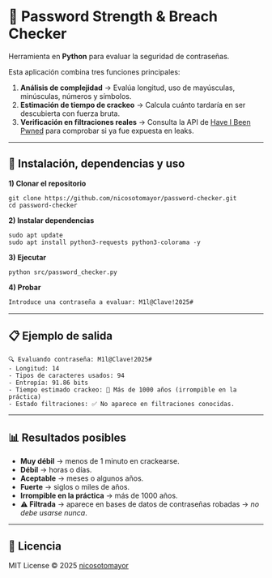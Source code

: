 

# 🔐 Password Strength & Breach Checker

Herramienta en **Python** para evaluar la seguridad de contraseñas.  

Esta aplicación combina tres funciones principales:  
1. **Análisis de complejidad** → Evalúa longitud, uso de mayúsculas, minúsculas, números y símbolos.  
2. **Estimación de tiempo de crackeo** → Calcula cuánto tardaría en ser descubierta con fuerza bruta.  
3. **Verificación en filtraciones reales** → Consulta la API de [Have I Been Pwned](https://haveibeenpwned.com) para comprobar si ya fue expuesta en leaks.  

---

## 🚀 Instalación, dependencias y uso

**1) Clonar el repositorio**  
```
git clone https://github.com/nicosotomayor/password-checker.git
cd password-checker
```

**2) Instalar dependencias**  
```
sudo apt update
sudo apt install python3-requests python3-colorama -y

```

**3) Ejecutar**  
```
python src/password_checker.py
```

**4) Probar**  
```bash
Introduce una contraseña a evaluar: M1l@Clave!2025#
```

---

## 📋 Ejemplo de salida
```
🔍 Evaluando contraseña: M1l@Clave!2025#
- Longitud: 14
- Tipos de caracteres usados: 94
- Entropía: 91.86 bits
- Tiempo estimado crackeo: 🔐 Más de 1000 años (irrompible en la práctica)
- Estado filtraciones: ✅ No aparece en filtraciones conocidas.
```

---

## 📊 Resultados posibles
- **Muy débil** → menos de 1 minuto en crackearse.  
- **Débil** → horas o días.  
- **Aceptable** → meses o algunos años.  
- **Fuerte** → siglos o miles de años.  
- **Irrompible en la práctica** → más de 1000 años.  
- **⚠️ Filtrada** → aparece en bases de datos de contraseñas robadas → *no debe usarse nunca*.  

---

## 📜 Licencia
MIT License © 2025 [nicosotomayor](https://github.com/nicosotomayor)




